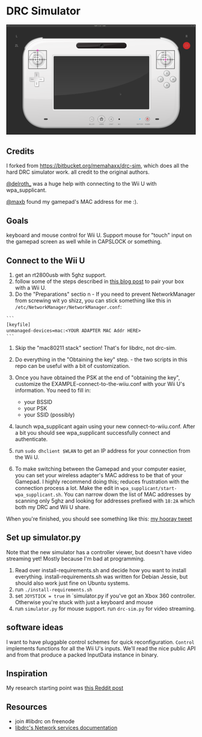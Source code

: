 # DRC Simulator

![the controller viewer](screenshot.png)

## Credits

I forked from https://bitbucket.org/memahaxx/drc-sim, which does all the hard
DRC simulator work. all credit to the original authors.

[@delroth_](https://twitter.com/delroth_) was a huge help with connecting to
the Wii U with wpa_supplicant.

[@maxb](https://twitter.com/@maxb) found my gamepad's MAC address for me :).

## Goals

keyboard and mouse control for Wii U. Support mouse for "touch" input on the
gamepad screen as well while in CAPSLOCK or something.

## Connect to the Wii U

1. get an rt2800usb with 5ghz support.
1. follow some of the steps described in [this blog post][1] to pair your box with a Wii U.
  1. Do the "Preparations" sectio n
    - If you need to prevent NetworkManager from screwing wit yo
      shizz, you can stick something like this in
      `/etc/NetworkManager/NetworkManager.conf`:

    ```
    [keyfile]
    unmanaged-devices=mac:<YOUR ADAPTER MAC Addr HERE>
    ```

  1. Skip the "mac80211 stack" section! That's for libdrc, not drc-sim.
  1. Do everything in the "Obtaining the key" step.
    - the two scripts in this repo can be useful with a bit of customization.

1. Once you have obtained the PSK at the end of "obtaining the key",
   customize the EXAMPLE-connect-to-the-wiiu.conf with your Wii U's information. You need to fill in:
    - your BSSID
    - your PSK
    - your SSID (possibly)
1. launch wpa_supplicant again using your new connect-to-wiiu.conf. After a
   bit you should see wpa_supplicant successfully connect and authenticate.
1. run `sudo dhclient $WLAN` to get an IP address for your connection from
   the Wii U.
1. To make switching between the Gamepad and your computer easier, you can set
   your wireless adapter's MAC address to be that of your Gamepad. I highly
   recommend doing this; reduces frustration with the connection process a lot.
   Make the edit in `wpa_supplicant/start-wpa_supplicant.sh`. You can narrow
   down the list of MAC addresses by scanning only 5ghz and looking for
   addresses prefixed with `18:2A` which both my DRC and Wii U share.

When you're finished, you should see something like this: [my hooray
tweet](https://twitter.com/jitl/status/609875855112712193/photo/1)

## Set up simulator.py

Note that the new simulator has a controller viewer, but doesn't have video
streaming yet! Mostly because I'm bad at programming.

1. Read over install-requirements.sh and decide how you want to install
   everything. install-requirements.sh was written for Debian Jessie, but
   should also work just fine on Ubuntu systems.
1. run `./install-requirements.sh`
1. set `JOYSTICK = true` in `simulator.py if you've got an Xbox 360 controller.
   Otherwise you're stuck with just a keyboard and mouse
1. run `simulator.py` for mouse support.
   run `drc-sim.py` for video streaming.

## software ideas

I want to have pluggable control schemes for quick reconfiguration.
`Control` implements functions for all the Wii U's inputs. We'll read the nice
public API and from that produce a packed InputData instance in binary.

## Inspiration

My research starting point was [this Reddit post][2]

[1]: https://rememberdontsearch.wordpress.com/2014/01/05/libdrc-wiiu-linux-setup-with-rt2800usb/
[2]: http://www.reddit.com/r/wiiu/comments/368g2b/my_idea_on_using_libdrc_to_play_splatoon_using_a/

## Resources

- join #libdrc on freenode
- [libdrc's Network services documentation](http://libdrc.org/docs/re/services.html)
